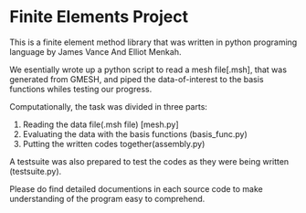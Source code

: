 # Finite Elements Project
This is a finite element method library that was written in python programing language by James Vance And Elliot Menkah. 

We esentially wrote up a python script to read a mesh file[.msh], that was generated from GMESH, and piped the data-of-interest to the basis functions whiles testing our progress. 

Computationally, the task was divided in three parts:


1. Reading the data file(.msh file) [mesh.py]
2. Evaluating the data with the basis functions (basis_func.py)
3. Putting the written codes together(assembly.py)

A testsuite was also prepared to test the codes as they were being written (testsuite.py).

Please do find detailed documentions in each source code to make understanding of the program easy to comprehend.
